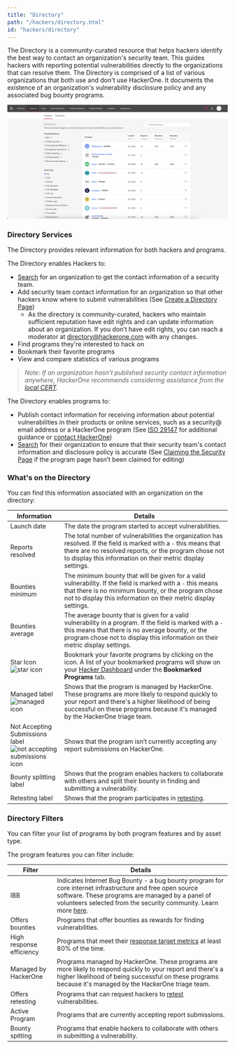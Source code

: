 ```yaml
---
title: "Directory"
path: "/hackers/directory.html"
id: "hackers/directory"
---
```


<style>
.contents {
  margin-left: 1.45rem;
  margin-right: 1.45rem;
  border-radius: 0.3em;
  width: 60%;
}
</style>

The Directory is a community-curated resource that helps hackers identify the best way to contact an organization's security team. This guides hackers with reporting potential vulnerabilities directly to the organizations that can resolve them. The Directory is comprised of a list of various organizations that both use and don't use HackerOne. It documents the existence of an organization's vulnerability disclosure policy and any associated bug bounty programs.

![revamped directory page](./images/directory_2021.png)

### Directory Services
The Directory provides relevant information for both hackers and programs.

The Directory enables Hackers to:
* [Search](https://hackerone.com/directory) for an organization to get the contact information of a security team.
* Add security team contact information for an organization so that other hackers know where to submit vulnerabilities (See [Create a Directory Page](/hackers/create-a-directory-page.html))
   * As the directory is community-curated, hackers who maintain sufficient reputation have edit rights and can update information about an organization.  If you don’t have edit rights, you can reach a moderator at directory@hackerone.com with any changes.
* Find programs they're interested to hack on
* Bookmark their favorite programs  
* View and compare statistics of various programs

><i>Note: If an organization hasn't published security contact information anywhere, HackerOne recommends considering assistance from the [local CERT](https://www.first.org/members/teams/).</i>

The Directory enables programs to:
* Publish contact information for receiving information about potential vulnerabilities in their products or online services, such as a security@ email address or a HackerOne program (See [ISO 29147](http://www.iso.org/iso/catalogue_detail.htm?csnumber=45170) for additional guidance or [contact HackerOne](mailto:support@hackerone.com))
* [Search](https://hackerone.com/directory) for their organization to ensure that their security team's contact information and disclosure policy is accurate (See [Claiming the Security Page](/programs/security-page.html) if the program page hasn’t been claimed for editing)

### What's on the Directory
You can find this information associated with an organization on the directory:

Information | Details
------ | ------
Launch date | The date the program started to accept vulnerabilities.
Reports resolved | The total number of vulnerabilities the organization has resolved. If the field is marked with a `-` this means that there are no resolved reports, or the program chose not to display this information on their metric display settings.
Bounties minimum | The minimum bounty that will be given for a valid vulnerability. If the field is marked with a `-` this means that there is no minimum bounty, or the program chose not to display this information on their metric display settings.
Bounties average | The average bounty that is given for a valid vulnerability in a program. If the field is marked with a `-` this means that there is no average bounty, or the program chose not to display this information on their metric display settings.
Star Icon<br>![star icon](./images/better-directory-4.png) | Bookmark your favorite programs by clicking on the icon. A list of your bookmarked programs will show on your [Hacker Dashboard](/hackers/hacker-dashboard.html) under the **Bookmarked Programs** tab.
Managed label<br>![managed icon](./images/better-directory-2.png) | Shows that the program is managed by HackerOne. These programs are more likely to respond quickly to your report and there's a higher likelihood of being successful on these programs because it's managed by the HackerOne triage team.
Not Accepting Submissions label<br>![not accepting submissions icon](./images/better-directory-3.png) | Shows that the program isn’t currently accepting any report submissions on HackerOne.
Bounty splitting label| Shows that the program enables hackers to collaborate with others and split their bounty in finding and submitting a vulnerability.
Retesting label | Shows that the program participates in [retesting](/hackers/retesting.html).

### Directory Filters
You can filter your list of programs by both program features and by asset type.

The program features you can filter include:

Filter | Details
------ | ------
IBB | Indicates Internet Bug Bounty - a bug bounty program for core internet infrastructure and free open source software. These programs are managed by a panel of volunteers selected from the security community. Learn more [here](https://www.hackerone.com/internet-bug-bounty).
Offers bounties | Programs that offer bounties as rewards for finding vulnerabilities.
High response efficiency | Programs that meet their [response target metrics](/programs/response-target-metrics.html) at least 80% of the time.
Managed by HackerOne| Programs managed by HackerOne. These programs are more likely to respond quickly to your report and there's a higher likelihood of being successful on these programs because it's managed by the HackerOne triage team.
Offers retesting | Programs that can request hackers to [retest](/hackers/retesting.html) vulnerabilities.
Active Program | Programs that are currently accepting report submissions.
Bounty spitting | Programs that enable hackers to collaborate with others in submitting a vulnerability.
